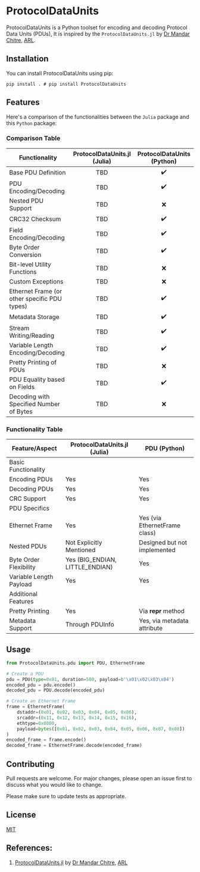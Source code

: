 # ProtocolDataUnits

ProtocolDataUnits is a Python toolset for encoding and decoding Protocol Data Units (PDUs), It is inspired by the `ProtocolDataUnits.jl` by [Dr Mandar Chitre](https://github.com/mchitre), [ARL](https://github.com/org-arl).

## Installation

You can install ProtocolDataUnits using pip:
```
pip install . # pip install ProtocolDataUnits
```

## Features

Here's a comparison of the functionalities between the `Julia` package and this `Python` package:

### Comparison Table

| Functionality                                | ProtocolDataUnits.jl (Julia) | ProtocolDataUnits (Python) |
|----------------------------------------------|:----------------------------:|:--------------------------:|
| Base PDU Definition                          |              TBD              |             ✔️             |
| PDU Encoding/Decoding                        |              TBD              |             ✔️             |
| Nested PDU Support                           |              TBD              |             ❌             |
| CRC32 Checksum                               |              TBD              |             ✔️             |
| Field Encoding/Decoding                      |              TBD              |             ✔️             |
| Byte Order Conversion                        |              TBD              |             ✔️             |
| Bit-level Utility Functions                  |              TBD              |             ❌             |
| Custom Exceptions                            |              TBD              |             ❌             |
| Ethernet Frame (or other specific PDU types) |              TBD              |             ✔️             |
| Metadata Storage                             |              TBD              |             ✔️             |
| Stream Writing/Reading                       |              TBD              |             ✔️             |
| Variable Length Encoding/Decoding            |              TBD              |             ✔️             |
| Pretty Printing of PDUs                      |              TBD              |             ❌             |
| PDU Equality based on Fields                 |              TBD              |             ✔️             |
| Decoding with Specified Number of Bytes      |              TBD              |             ❌             |

### Functionality Table

| Feature/Aspect                  | ProtocolDataUnits.jl (Julia)     | PDU (Python)                         |
|--------------------------------|----------------------------------|--------------------------------------|
| Basic Functionality            |                                  |                                      |
| Encoding PDUs                  | Yes                              | Yes                                  |
| Decoding PDUs                  | Yes                              | Yes                                  |
| CRC Support                    | Yes                              | Yes                                  |
| PDU Specifics                  |                                  |                                      |
| Ethernet Frame                 | Yes                              | Yes (via EthernetFrame class)        |
| Nested PDUs                    | Not Explicitly Mentioned         | Designed but not implemented         |
| Byte Order Flexibility         | Yes (BIG_ENDIAN, LITTLE_ENDIAN)  | Yes                                  |
| Variable Length Payload        | Yes                              | Yes                                  |
| Additional Features            |                                  |                                      |
| Pretty Printing                | Yes                              | Via __repr__ method                  |
| Metadata Support               | Through PDUInfo                  | Yes, via metadata attribute          |

## Usage

```python
from ProtocolDataUnits.pdu import PDU, EthernetFrame

# Create a PDU
pdu = PDU(type=0x01, duration=500, payload=b'\x01\x02\x03\x04')
encoded_pdu = pdu.encode()
decoded_pdu = PDU.decode(encoded_pdu)

# Create an Ethernet Frame
frame = EthernetFrame(
    dstaddr=(0x01, 0x02, 0x03, 0x04, 0x05, 0x06),
    srcaddr=(0x11, 0x12, 0x13, 0x14, 0x15, 0x16),
    ethtype=0x0800,
    payload=bytes([0x01, 0x02, 0x03, 0x04, 0x05, 0x06, 0x07, 0x08])
)
encoded_frame = frame.encode()
decoded_frame = EthernetFrame.decode(encoded_frame)
```

## Contributing

Pull requests are welcome. For major changes, please open an issue first to discuss what you would like to change.

Please make sure to update tests as appropriate.

## License

[MIT](https://choosealicense.com/licenses/mit/)

## References:
1. [ProtocolDataUnits.jl](https://github.com/org-arl/ProtocolDataUnits.jl.git) by [Dr Mandar Chitre](https://github.com/mchitre), [ARL](https://github.com/org-arl)
